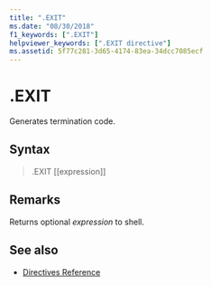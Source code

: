 ```yaml
---
title: ".EXIT"
ms.date: "08/30/2018"
f1_keywords: [".EXIT"]
helpviewer_keywords: [".EXIT directive"]
ms.assetid: 5f77c281-3d65-4174-83ea-34dcc7085ecf
---
```

# .EXIT

Generates termination code.

## Syntax

> .EXIT [[expression]]

## Remarks

Returns optional *expression* to shell.

## See also

- [Directives Reference](../../assembler/masm/directives-reference.md)
